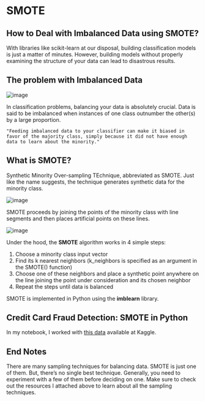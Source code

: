 # SMOTE

## How to Deal with Imbalanced Data using SMOTE?


With libraries like scikit-learn at our disposal, building classification models is just a matter of minutes. However, building models without properly examining the structure of your data can lead to disastrous results.

## The problem with Imbalanced Data
![image](https://miro.medium.com/max/616/1*yFPrRPSONNyngGNbo243Ag.jpeg)


In classification problems, balancing your data is absolutely crucial. Data is said to be imbalanced when instances of one class outnumber the other(s) by a large proportion.

    "Feeding imbalanced data to your classifier can make it biased in favor of the majority class, simply because it did not have enough data to learn about the minority."
    
## What is SMOTE?

Synthetic Minority Over-sampling TEchnique, abbreviated as SMOTE. Just like the name suggests, the technique generates synthetic data for the minority class.

![image](https://miro.medium.com/max/820/1*Hjp5xV1i3x0j1g7AZMKiwQ.png)

SMOTE proceeds by joining the points of the minority class with line segments and then places artificial points on these lines.

![image](https://miro.medium.com/max/820/1*nHwVl6AgcP_ym8RbXuKvSg.png)

Under the hood, the **SMOTE** algorithm works in 4 simple steps:
1. Choose a minority class input vector
2. Find its k nearest neighbors (k_neighbors is specified as an argument in the SMOTE() function)
3. Choose one of these neighbors and place a synthetic point anywhere on the line joining the point under consideration and its chosen neighbor
4. Repeat the steps until data is balanced

SMOTE is implemented in Python using the **imblearn** library.

## Credit Card Fraud Detection: SMOTE in Python

In my notebook, I worked with [this data](https://www.kaggle.com/mlg-ulb/creditcardfraud/downloads/creditcardfraud.zip/3) available at Kaggle.


## End Notes

There are many sampling techniques for balancing data. SMOTE is just one of them. But, there’s no single best technique. Generally, you need to experiment with a few of them before deciding on one. Make sure to check out the resources I attached above to learn about all the sampling techniques.



